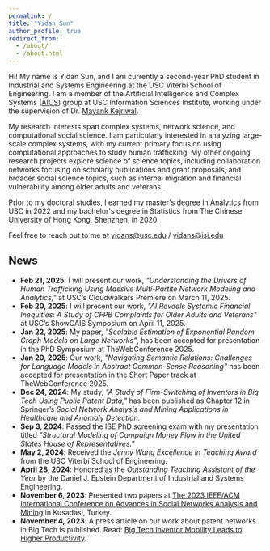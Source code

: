 ```yaml
---
permalink: /
title: "Yidan Sun"
author_profile: true
redirect_from: 
  - /about/
  - /about.html
---
```


Hi! My name is Yidan Sun, and I am currently a second-year PhD student in Industrial and Systems Engineering at the USC Viterbi School of Engineering. I am a member of the Artificial Intelligence and Complex Systems ([AICS](https://aicomplex.github.io/)) group at USC Information Sciences Institute, working under the supervision of Dr. [Mayank Kejriwal](https://viterbi.usc.edu/directory/faculty/Kejriwal/Mayank).

My research interests span complex systems, network science, and computational social science. I am particularly interested in analyzing large-scale complex systems, with my current primary focus on using computational approaches to study human trafficking. My other ongoing research projects explore science of science topics, including collaboration networks focusing on scholarly publications and grant proposals, and broader social science topics, such as internal migration and financial vulnerability among older adults and veterans.

Prior to my doctoral studies, I earned my master's degree in Analytics from USC in 2022 and my bachelor's degree in Statistics from The Chinese University of Hong Kong, Shenzhen, in 2020.

Feel free to reach out to me at yidans@usc.edu / yidans@isi.edu

## News
- **Feb 21, 2025**:  I will present our work, *"Understanding the Drivers of Human Trafficking Using Massive Multi-Partite Network Modeling and Analytics,"* at USC’s Cloudwalkers Premiere on March 11, 2025.
- **Feb 20, 2025**: I will present our work, *"AI Reveals Systemic Financial Inequities: A Study of CFPB Complaints for Older Adults and Veterans"* at USC’s ShowCAIS Symposium on April 11, 2025.
- **Jan 22, 2025**: My paper, *"Scalable Estimation of Exponential Random Graph Models on Large Networks"*, has been accepted for presentation in the PhD Symposium at TheWebConference 2025.
- **Jan 20, 2025**: Our work, *"Navigating Semantic Relations: Challenges for Language Models in Abstract Common-Sense Reasoning"* has been accepted for presentation in the Short Paper track at TheWebConference 2025.
- **Dec 24, 2024**: My study, *"A Study of Firm-Switching of Inventors in Big Tech Using Public Patent Data,"* has been published as Chapter 12 in Springer’s *Social Network Analysis and Mining Applications in Healthcare and Anomaly Detection.*
- **Sep 3, 2024**: Passed the ISE PhD screening exam with my presentation titled *"Structural Modeling of Campaign Money Flow in the United States House of Representatives."*
- **May 2, 2024**: Received the *Jenny Wang Excellence in Teaching Award* from the USC Viterbi School of Engineering.
- **April 28, 2024**: Honored as the *Outstanding Teaching Assistant of the Year* by the Daniel J. Epstein Department of Industrial and Systems Engineering.
- **November 6, 2023**: Presented two papers at [The 2023 IEEE/ACM International Conference on Advances in Social Networks Analysis and Mining](https://asonam.cpsc.ucalgary.ca/2023/) in Kusadasi, Turkey.
- **November 4, 2023**: A press article on our work about patent networks in Big Tech is published. Read: [Big Tech Inventor Mobility Leads to Higher Productivity](https://www.isi.edu/news/60985/big-tech-inventor-mobility-leads-to-higher-productivity/).

